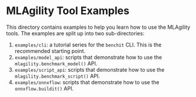 # MLAgility Tool Examples

This directory contains examples to help you learn how to use the MLAgility tools. The examples are split up into two sub-directories:
1. `examples/cli`: a tutorial series for the `benchit` CLI. This is the recommended starting point.
1. `examples/model_api`: scripts that demonstrate how to use the `mlagility.benchmark_model()` API.
1. `examples/script_api`: scripts that demonstrate how to use the `mlagility.benchmark_script()` API.
1. `examples/onnxflow`: scripts that demonstrate how to use the `onnxflow.buildit()` API.
